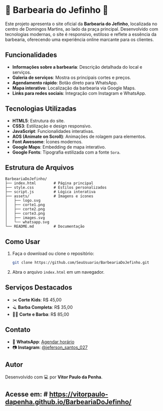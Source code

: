 # 💈 Barbearia do Jefinho 💈

Este projeto apresenta o site oficial da **Barbearia do Jefinho**, localizada no centro de Domingos Martins, ao lado da praça principal. Desenvolvido com tecnologias modernas, o site é responsivo, estiloso e reflete a essência da barbearia, oferecendo uma experiência online marcante para os clientes.

## Funcionalidades

- **Informações sobre a barbearia**: Descrição detalhada do local e serviços.
- **Galeria de serviços**: Mostra os principais cortes e preços.
- **Agendamento rápido**: Botão direto para WhatsApp.
- **Mapa interativo**: Localização da barbearia via Google Maps.
- **Links para redes sociais**: Integração com Instagram e WhatsApp.

## Tecnologias Utilizadas

- **HTML5**: Estrutura do site.
- **CSS3**: Estilização e design responsivo.
- **JavaScript**: Funcionalidades interativas.
- **AOS (Animate on Scroll)**: Animações de rolagem para elementos.
- **Font Awesome**: Ícones modernos.
- **Google Maps**: Embedding de mapa interativo.
- **Google Fonts**: Tipografia estilizada com a fonte `Sora`.

## Estrutura de Arquivos

```
BarbeariaDoJefinho/
├── index.html        # Página principal
├── style.css         # Estilos personalizados
├── script.js         # Lógica interativa
├── assets/           # Imagens e ícones
│   ├── logo.svg
│   ├── corte1.png
│   ├── corte2.png
│   ├── corte3.png
│   ├── images.svg
│   └── whatsapp.svg
└── README.md         # Documentação
```

## Como Usar

1. Faça o download ou clone o repositório:
   ```bash
   git clone https://github.com/SeuUsuario/BarbeariaDoJefinho.git
   ```
2. Abra o arquivo `index.html` em um navegador.

## Serviços Destacados

- ✂️ **Corte Kids**: R$ 45,00
- 🪒 **Barba Completa**: R$ 35,00
- 💇‍♂️ **Corte e Barba**: R$ 85,00

## Contato

- 📱 **WhatsApp**: [Agendar horário](https://api.whatsapp.com/send?phone=27997584838&text=Quero%20fazer%20um%20agendamento%20hoje!)
- 📷 **Instagram**: [@jeferson_santos_027](https://www.instagram.com/jeferson_santos_027?utm_source=ig_web_button_share_sheet&igsh=ZDNlZDc0MzIxNw==)

## Autor

Desenvolvido com 💻 por **Vitor Paulo da Penha**.

## Acesse em: # https://vitorpaulo-dapenha.github.io/BarbeariaDoJefinho/
